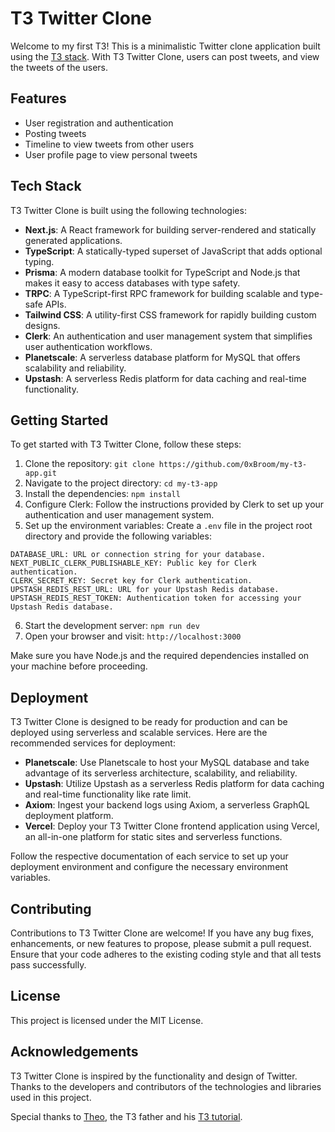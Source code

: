 # T3 Twitter Clone

Welcome to my first T3! This is a minimalistic Twitter clone application built using the [T3 stack](https://create.t3.gg/). With T3 Twitter Clone, users can post tweets, and view the tweets of the users.

## Features

- User registration and authentication
- Posting tweets
- Timeline to view tweets from other users
- User profile page to view personal tweets

## Tech Stack

T3 Twitter Clone is built using the following technologies:

- **Next.js**: A React framework for building server-rendered and statically generated applications.
- **TypeScript**: A statically-typed superset of JavaScript that adds optional typing.
- **Prisma**: A modern database toolkit for TypeScript and Node.js that makes it easy to access databases with type safety.
- **TRPC**: A TypeScript-first RPC framework for building scalable and type-safe APIs.
- **Tailwind CSS**: A utility-first CSS framework for rapidly building custom designs.
- **Clerk**: An authentication and user management system that simplifies user authentication workflows.
- **Planetscale**: A serverless database platform for MySQL that offers scalability and reliability.
- **Upstash**: A serverless Redis platform for data caching and real-time functionality.

## Getting Started

To get started with T3 Twitter Clone, follow these steps:

1. Clone the repository: `git clone https://github.com/0xBroom/my-t3-app.git`
2. Navigate to the project directory: `cd my-t3-app`
3. Install the dependencies: `npm install`
4. Configure Clerk: Follow the instructions provided by Clerk to set up your authentication and user management system.
5. Set up the environment variables: Create a `.env` file in the project root directory and provide the following variables:

```plaintext
DATABASE_URL: URL or connection string for your database.
NEXT_PUBLIC_CLERK_PUBLISHABLE_KEY: Public key for Clerk authentication.
CLERK_SECRET_KEY: Secret key for Clerk authentication.
UPSTASH_REDIS_REST_URL: URL for your Upstash Redis database.
UPSTASH_REDIS_REST_TOKEN: Authentication token for accessing your Upstash Redis database.
```

6. Start the development server: `npm run dev`
7. Open your browser and visit: `http://localhost:3000`

Make sure you have Node.js and the required dependencies installed on your machine before proceeding.

## Deployment

T3 Twitter Clone is designed to be ready for production and can be deployed using serverless and scalable services. Here are the recommended services for deployment:

- **Planetscale**: Use Planetscale to host your MySQL database and take advantage of its serverless architecture, scalability, and reliability.
- **Upstash**: Utilize Upstash as a serverless Redis platform for data caching and real-time functionality like rate limit.
- **Axiom**: Ingest your backend logs using Axiom, a serverless GraphQL deployment platform.
- **Vercel**: Deploy your T3 Twitter Clone frontend application using Vercel, an all-in-one platform for static sites and serverless functions.

Follow the respective documentation of each service to set up your deployment environment and configure the necessary environment variables.

## Contributing
Contributions to T3 Twitter Clone are welcome! If you have any bug fixes, enhancements, or new features to propose, please submit a pull request. Ensure that your code adheres to the existing coding style and that all tests pass successfully.

## License
This project is licensed under the MIT License.

## Acknowledgements
T3 Twitter Clone is inspired by the functionality and design of Twitter. Thanks to the developers and contributors of the technologies and libraries used in this project.

Special thanks to [Theo](https://t3.gg/), the T3 father and his [T3 tutorial](https://www.youtube.com/watch?v=YkOSUVzOAA4).
